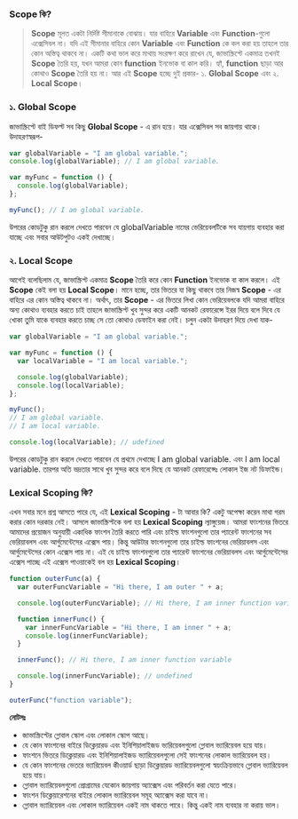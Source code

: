 ### Scope কি?

> **Scope** মূলত একটা নির্দিষ্ট সীমানাকে বোঝায়। যার বাহিরে **Variable** এবং **Function**-গুলো এক্সেসিবল না। যদি এই সীমানার বাহিরে কোন **Variable** এবং **Function** কে কল করা হয় তাহলে তার কোন অস্তিত্ব থাকবে না। একটি কথা ভাল করে মাথায় সংরক্ষণ করে রাখেন যে, জাভাস্ক্রিপ্টে একমাত্র তখনই **Scope** তৈরি হয়, যখন আমরা কোন **function** ইনভোক বা কাল করি। হ্যাঁ, **function** ছাড়া আর কোথাও **Scope** তৈরি হয় না। আর এই **Scope** হচ্ছে দুই প্রকার- ১. **Global Scope** এবং ২. **Local Scope**।

### ১. Global Scope

জাভাস্ক্রিপ্টে বাই ডিফল্ট সব কিছু **Global Scope** - এ রান হয়ে। যার এক্সেসিবল সব জায়গায় থাকে। উদাহরণস্বরূপ-

```js
var globalVariable = "I am global variable.";
console.log(globalVariable); // I am global variable.

var myFunc = function () {
  console.log(globalVariable);
};

myFunc(); // I am global variable.
```

উপরের কোডটুকু রান করলে দেখতে পারবেন যে globalVariable নামের ভেরিয়েবলটিকে সব যায়গায় ব্যবহার করা যাচ্ছে এবং সবার আউটপুটও একই দেখাচ্ছে।

### ২. Local Scope

আগেই বলেছিলাম যে, জাভাস্ক্রিপ্ট একমাত্র **Scope** তৈরি করে কোন **Function** ইনভোক বা কাল করলে। এই **Scope** কেই বলা হয় **Local Scope**। মানে হচ্ছে, তার ভিতরে যা কিছু থাকবে তার নিজস্ব **Scope** - এর বাহিরে এর কোন অস্তিত্ব থাকবে না। অর্থাৎ, তার **Scope** - এর ভিতরে লিখা কোন ভেরিয়েবলকে যদি আমরা বাহিরে অন্য কোথাও ব্যবহার করতে চাই তাহলে জাভাস্ক্রিপ্ট খুব সুন্দর করে একটি আনকট রেফারেন্সে ইরর দিয়ে বলে দিবে যে খোকা তুমি যাকে ব্যবহার করতে চাচ্ছ সে তো কোথাও ডেফাইন করা নেই। চলুন একটা উদাহরণ দিয়ে দেখা যাক-

```js
var globalVariable = "I am global variable.";

var myFunc = function () {
  var localVariable = "I am local variable.";

  console.log(globalVariable);
  console.log(localVariable);
};

myFunc();
// I am global variable.
// I am local variable.

console.log(localVariable); // udefined
```

উপরের কোডটুকু রান করলে দেখতে পারবেন যে প্রথমে দেখাচ্ছে I am global variable. এবং I am local variable. তারপর অতি ভদ্রতার সাথে খুব সুন্দর করে বলে দিছে যে আনকট রেফারেন্সেঃ লোকাল ইজ নট ডিফাইন্ড।

### Lexical Scoping কি?

এখন সবার মনে প্রশ্ন আসতে পারে যে, এই **Lexical Scoping** - টা আবার কি? একটু অপেক্ষা করেন মাথা গরম করার কোন দরকার নেই। আসলে জাভাস্ক্রিপ্টকে বলা হয় **Lexical Scoping** ল্যাঙ্গুয়েজ। আমরা ফাংশনের ভিতরে আমাদের প্রয়োজন অনুযায়ী একাধিক ফাংশন তৈরি করতে পারি এবং চাইল্ড ফাংশনগুলো তার প্যারেন্ট ফাংশনের সব ভেরিয়াবলস এবং আর্গুমেন্টেসের এক্সেস পায়। কিন্তু আউটার ফাংশনগুলো তার চাইল্ড ফাংশনের ভেরিয়াবলস এবং আর্গুমেন্টেসের কোন এক্সেস পায় না। এই যে চাইল্ড ফাংশনগুলো তার প্যারেন্ট ফাংশনের ভেরিয়াবলস এবং আর্গুমেন্টেসের এক্সেস পাচ্ছে এই এক্সেস পাওয়াকেই বল হয় **Lexical Scoping**।

```js
function outerFunc(a) {
  var outerFuncVariable = "Hi there, I am outer " + a;

  console.log(outerFuncVariable); // Hi there, I am inner function variable

  function innerFunc() {
    var innerFuncVariable = "Hi there, I am inner " + a;
    console.log(innerFuncVariable);
  }

  innerFunc(); // Hi there, I am inner function variable

  console.log(innerFuncVariable); // undefined
}

outerFunc("function variable");
```

**নোটসঃ**

- জাভাস্ক্রিপ্টের গ্লোবাল স্কোপ এবং লোকাল স্কোপ আছে।
- যে কোন ফাংশনের বাইরে ডিক্লেয়ারড এবং ইনিশিয়ালাইজড ভ্যরিয়েবলগুলো গ্লোবাল ভ্যারিয়েবল হয়ে যায়।
- ফাংশনে ভিতরে ডিক্লেয়ারড এবং ইনিশিয়ালাইজড ভ্যারিয়েবলগুলো সেই ফাংশনের লোকাল ভ্যারিয়েবল হয়।
- যে কোন ফাংশনের ভেতরে ভ্যারিয়েবল কীওয়ার্ড ছাড়া ডিক্লেয়ারড ভ্যারিয়েবলগুলো স্বয়ংক্রিয়ভাবে গ্লোবাল ভ্যারিয়েবল হয়ে যায়।
- গ্লোবাল ভ্যারিয়েবলগুলো প্রোগ্রামের যেকোন জায়গায় অ্যাক্সেস এবং পরিবর্তন করা যেতে পারে।
- ফাংশন ডিক্লেয়ারেশনের বাইরে লোকাল ভ্যারিয়েবল সমূহ অ্যাক্সেস করা যাবে না।
- গ্লোবাল ভ্যারিয়েবল এবং লোকাল ভ্যারিয়েবল একই নাম থাকতে পারে। কিন্তু একই নাম ব্যবহার না করায় ভাল।
